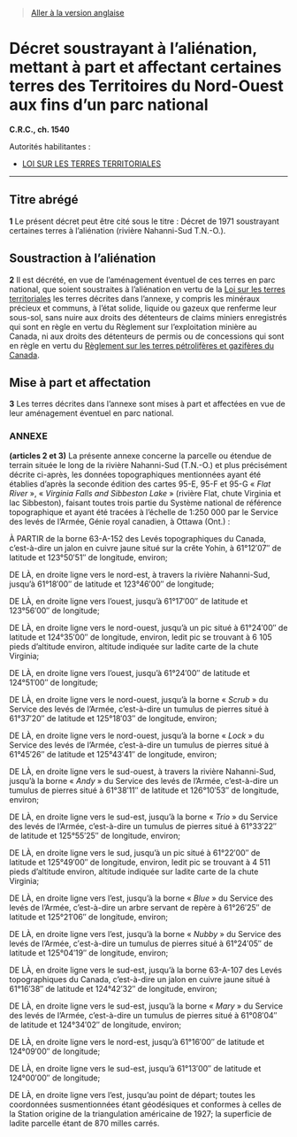 > [Aller à la version anglaise](/en/Regulations/Consolidated%20Regulations%20of%20Canada/1501-1600/C.R.C.,%20c.%201540.md)

# Décret soustrayant à l’aliénation, mettant à part et affectant certaines terres des Territoires du Nord-Ouest aux fins d’un parc national

**C.R.C., ch. 1540**

Autorités habilitantes : 
- [LOI SUR LES TERRES TERRITORIALES](/fr/Lois/Lois%20révisées%20du%20Canada/T/T-7.md)

----------



## Titre abrégé


**1** Le présent décret peut être cité sous le titre : Décret de 1971 soustrayant certaines terres à l’aliénation (rivière Nahanni-Sud T.N.-O.).




## Soustraction à l’aliénation


**2** Il est décrété, en vue de l’aménagement éventuel de ces terres en parc national, que soient soustraites à l’aliénation en vertu de la [Loi sur les terres territoriales](/fr/Lois/Lois%20révisées%20du%20Canada/T/T-7.md) les terres décrites dans l’annexe, y compris les minéraux précieux et communs, à l’état solide, liquide ou gazeux que renferme leur sous-sol, sans nuire aux droits des détenteurs de claims miniers enregistrés qui sont en règle en vertu du Règlement sur l’exploitation minière au Canada, ni aux droits des détenteurs de permis ou de concessions qui sont en règle en vertu du [Règlement sur les terres pétrolifères et gazifères du Canada](/fr/Règlements/Codification%20des%20règlements%20du%20Canada/1501-1600/C.R.C.,%20ch.%201518.md).




## Mise à part et affectation


**3** Les terres décrites dans l’annexe sont mises à part et affectées en vue de leur aménagement éventuel en parc national.




### **ANNEXE** 
**(articles 2 et 3)**
La présente annexe concerne la parcelle ou étendue de terrain située le long de la rivière Nahanni-Sud (T.N.-O.) et plus précisément décrite ci-après, les données topographiques mentionnées ayant été établies d’après la seconde édition des cartes 95-E, 95-F et 95-G « *Flat River* », « *Virginia Falls and Sibbeston Lake* » (rivière Flat, chute Virginia et lac Sibbeston), faisant toutes trois partie du Système national de référence topographique et ayant été tracées à l’échelle de 1:250 000 par le Service des levés de l’Armée, Génie royal canadien, à Ottawa (Ont.) :

À PARTIR de la borne 63-A-152 des Levés topographiques du Canada, c’est-à-dire un jalon en cuivre jaune situé sur la crête Yohin, à 61°12′07″ de latitude et 123°50′51″ de longitude, environ;



DE LÀ, en droite ligne vers le nord-est, à travers la rivière Nahanni-Sud, jusqu’à 61°18′00″ de latitude et 123°46′00″ de longitude;



DE LÀ, en droite ligne vers l’ouest, jusqu’à 61°17′00″ de latitude et 123°56′00″ de longitude;



DE LÀ, en droite ligne vers le nord-ouest, jusqu’à un pic situé à 61°24′00″ de latitude et 124°35′00″ de longitude, environ, ledit pic se trouvant à 6 105 pieds d’altitude environ, altitude indiquée sur ladite carte de la chute Virginia;



DE LÀ, en droite ligne vers l’ouest, jusqu’à 61°24′00″ de latitude et 124°51′00″ de longitude;



DE LÀ, en droite ligne vers le nord-ouest, jusqu’à la borne « *Scrub* » du Service des levés de l’Armée, c’est-à-dire un tumulus de pierres situé à 61°37′20″ de latitude et 125°18′03″ de longitude, environ;



DE LÀ, en droite ligne vers le nord-ouest, jusqu’à la borne « *Lock* » du Service des levés de l’Armée, c’est-à-dire un tumulus de pierres situé à 61°45′26″ de latitude et 125°43′41″ de longitude, environ;



DE LÀ, en droite ligne vers le sud-ouest, à travers la rivière Nahanni-Sud, jusqu’à la borne « *Andy* » du Service des levés de l’Armée, c’est-à-dire un tumulus de pierres situé à 61°38′11″ de latitude et 126°10′53″ de longitude, environ;



DE LÀ, en droite ligne vers le sud-est, jusqu’à la borne « *Trio* » du Service des levés de l’Armée, c’est-à-dire un tumulus de pierres situé à 61°33′22″ de latitude et 125°55′25″ de longitude, environ;



DE LÀ, en droite ligne vers le sud, jusqu’à un pic situé à 61°22′00″ de latitude et 125°49′00″ de longitude, environ, ledit pic se trouvant à 4 511 pieds d’altitude environ, altitude indiquée sur ladite carte de la chute Virginia;



DE LÀ, en droite ligne vers l’est, jusqu’à la borne « *Blue* » du Service des levés de l’Armée, c’est-à-dire un arbre servant de repère à 61°26′25″ de latitude et 125°21′06″ de longitude, environ;



DE LÀ, en droite ligne vers l’est, jusqu’à la borne « *Nubby* » du Service des levés de l’Armée, c′est-à-dire un tumulus de pierres situé à 61°24′05″ de latitude et 125°04′19″ de longitude, environ;



DE LÀ, en droite ligne vers le sud-est, jusqu’à la borne 63-A-107 des Levés topographiques du Canada, c’est-à-dire un jalon en cuivre jaune situé à 61°16′38″ de latitude et 124°42′32″ de longitude, environ;



DE LÀ, en droite ligne vers le sud-est, jusqu’à la borne « *Mary* » du Service des levés de l’Armée, c’est-à-dire un tumulus de pierres situé à 61°08′04″ de latitude et 124°34′02″ de longitude, environ;



DE LÀ, en droite ligne vers le nord-est, jusqu’à 61°16′00″ de latitude et 124°09′00″ de longitude;



DE LÀ, en droite ligne vers le sud-est, jusqu’à 61°13′00″ de latitude et 124°00′00″ de longitude;



DE LÀ, en droite ligne vers l’est, jusqu’au point de départ; toutes les coordonnées susmentionnées étant géodésiques et conformes à celles de la Station origine de la triangulation américaine de 1927; la superficie de ladite parcelle étant de 870 milles carrés.





